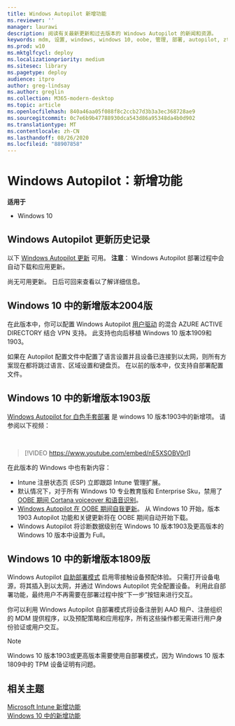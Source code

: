 ```yaml
---
title: Windows Autopilot 新增功能
ms.reviewer: ''
manager: laurawi
description: 阅读有关最新更新和过去版本的 Windows Autopilot 的新闻和资源。
keywords: mdm, 设置, windows, windows 10, oobe, 管理, 部署, autopilot, ztd, 零接触, 合作伙伴, msfb, intune
ms.prod: w10
ms.mktglfcycl: deploy
ms.localizationpriority: medium
ms.sitesec: library
ms.pagetype: deploy
audience: itpro
author: greg-lindsay
ms.author: greglin
ms.collection: M365-modern-desktop
ms.topic: article
ms.openlocfilehash: 840a46aa05f088f8c2ccb27d3b3a3ec368728ae9
ms.sourcegitcommit: 0c7e6b9b47788930dca543d86a95348da4b0d902
ms.translationtype: MT
ms.contentlocale: zh-CN
ms.lasthandoff: 08/26/2020
ms.locfileid: "88907858"
---
```

# <a name="windows-autopilot-whats-new"></a>Windows Autopilot：新增功能

**适用于**

-   Windows 10

## <a name="windows-autopilot-update-history"></a>Windows Autopilot 更新历史记录

以下 [Windows Autopilot 更新](autopilot-update.md) 可用。 **注意**： Windows Autopilot 部署过程中会自动下载和应用更新。 

尚无可用更新。 日后可回来查看以了解详细信息。

## <a name="new-in-windows-10-version-2004"></a>Windows 10 中的新增版本2004版

在此版本中，你可以配置 Windows Autopilot [用户驱动](user-driven.md) 的混合 AZURE ACTIVE DIRECTORY 结合 VPN 支持。 此支持也向后移植 Windows 10 版本1909和1903。

如果在 Autopilot 配置文件中配置了语言设置并且设备已连接到以太网，则所有方案现在都将跳过语言、区域设置和键盘页。 在以前的版本中，仅支持自部署配置文件。

## <a name="new-in-windows-10-version-1903"></a>Windows 10 中的新增版本1903版

[Windows Autopilot for 白色手套部署](white-glove.md) 是 windows 10 版本1903中的新增项。 请参阅以下视频：

<br>

> [!VIDEO https://www.youtube.com/embed/nE5XSOBV0rI]

在此版本的 Windows 中也有新内容：
- Intune 注册状态页 (ESP) 立即跟踪 Intune 管理扩展。
- 默认情况下，对于所有 Windows 10 专业教育版和 Enterprise Sku，禁用了[OOBE 期间 Cortana voiceover 和语音识别](windows-autopilot-scenarios.md#cortana-voiceover-and-speech-recognition-during-oobe)。
- [Windows Autopilot 在 OOBE 期间自我更新](windows-autopilot-scenarios.md#windows-autopilot-is-self-updating-during-oobe)。 从 Windows 10 开始，版本 1903 Autopilot 功能和关键更新将在 OOBE 期间自动开始下载。
- Windows Autopilot 将诊断数据级别在 Windows 10 版本1903及更高版本的 Windows 10 版本中设置为 Full。 

## <a name="new-in-windows-10-version-1809"></a>Windows 10 中的新增版本1809版

Windows Autopilot [自助部署模式](self-deploying.md) 启用零接触设备预配体验。 只需打开设备电源，将其插入到以太网，并通过 Windows Autopilot 完全配置设备。 利用此自部署功能，最终用户不再需要在部署过程中按“下一步”按钮来进行交互。 

你可以利用 Windows Autopilot 自部署模式将设备注册到 AAD 租户、注册组织的 MDM 提供程序，以及预配策略和应用程序，所有这些操作都无需进行用户身份验证或用户交互。 

>[!NOTE]
>Windows 10 版本1903或更高版本需要使用自部署模式，因为 Windows 10 版本1809中的 TPM 设备证明有问题。

## <a name="related-topics"></a>相关主题

[Microsoft Intune 新增功能](/intune/whats-new)<br>
[Windows 10 中的新增功能](/windows/whats-new/)